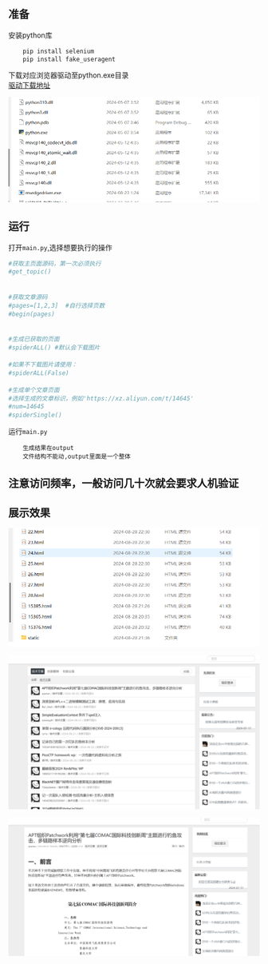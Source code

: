## 准备

安装python库

```
	pip install selenium
	pip install	fake_useragent
```

下载对应浏览器驱动至python.exe目录  
[驱动下载地址](https://developer.microsoft.com)

![image-20240829144818275](pic/image-20240829144818275.png)

## 运行

打开`main.py`,选择想要执行的操作  

```python
#获取主页面源码，第一次必须执行
#get_topic()


#获取文章源码
#pages=[1,2,3]  #自行选择页数
#begin(pages)


#生成已获取的页面
#spiderALL() #默认会下载图片

#如果不下载图片请使用：
#spiderALL(False)

#生成单个文章页面
#选择生成的文章标识，例如'https://xz.aliyun.com/t/14645'
#num=14645   
#spiderSingle()
```

运行`main.py`

```
	生成结果在output
	文件结构不能动,output里面是一个整体
```

## 注意访问频率，一般访问几十次就会要求人机验证

## 展示效果

![image-20240829144621642](pic/image-20240829144621642.png)

![image-20240829144645334](pic/image-20240829144645334.png)

![image-20240829144709901](pic/image-20240829144709901.png)